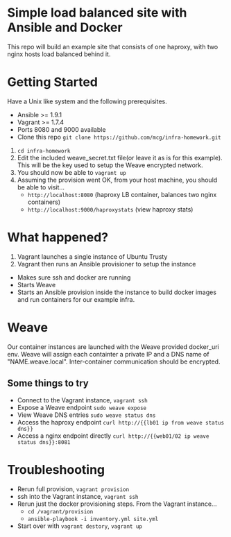 Simple load balanced site with Ansible and Docker
=================================================
This repo will build an example site that consists of one haproxy, with two nginx hosts load balanced behind it.

Getting Started
===============
Have a Unix like system and the following prerequisites.
- Ansible >= 1.9.1
- Vagrant >= 1.7.4
- Ports 8080 and 9000 available
- Clone this repo
  `git clone https://github.com/mcg/infra-homework.git`

1. `cd infra-homework`
2. Edit the included weave_secret.txt file(or leave it as is for this example). This will be the key used to setup the Weave encrypted network.
3. You should now be able to `vagrant up`
4. Assuming the provision went OK, from your host machine, you should be able to visit...
   - `http://localhost:8080` (haproxy LB container, balances two nginx containers)
   - `http://localhost:9000/haproxystats` (view haproxy stats)

What happened?
==============
1. Vagrant launches a single instance of Ubuntu Trusty
2. Vagrant then runs an Ansible provisioner to setup the instance
  - Makes sure ssh and docker are running
  - Starts Weave
  - Starts an Ansible provision inside the instance to build docker images and run containers for our example infra.

Weave
==============
Our container instances are launched with the Weave provided docker_uri env. Weave will assign each containter
a private IP and a DNS name of "NAME.weave.local". Inter-container communication should be encrypted.

Some things to try
------------------
- Connect to the Vagrant instance, `vagrant ssh`
- Expose a Weave endpoint `sudo weave expose`
- View Weave DNS entries `sudo weave status dns`
- Access the haproxy endpoint `curl http://{{lb01 ip from weave status dns}}`
- Access a nginx endpoint directly `curl http://{{web01/02 ip weave status dns}}:8081`

Troubleshooting
===============
- Rerun full provision, `vagrant provision`
- ssh into the Vagrant instance, `vagrant ssh`
- Rerun just the docker provisioning steps. From the Vagrant instance...
  - `cd /vagrant/provision`
  - `ansible-playbook -i inventory.yml site.yml`
- Start over with `vagrant destory`, `vagrant up`

